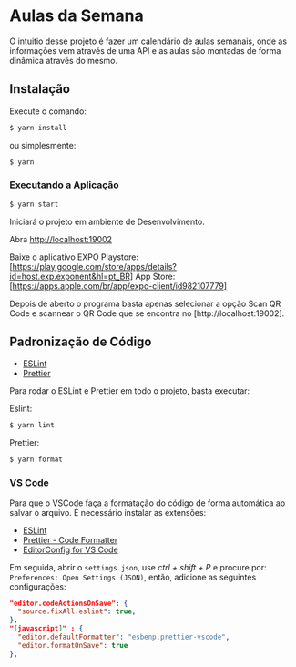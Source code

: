 # Aulas da Semana

O intuitio desse projeto é fazer um calendário de aulas semanais, onde as informações vem através de uma API e as
aulas são montadas de forma dinâmica através do mesmo.

## Instalação

Execute o comando:
```bash
$ yarn install
```
ou simplesmente:
```bash
$ yarn
```

### Executando a Aplicação

```bash
$ yarn start
```

Iniciará o projeto em ambiente de Desenvolvimento.

Abra [http://localhost:19002](http://localhost:19002)

Baixe o aplicativo EXPO
Playstore: [https://play.google.com/store/apps/details?id=host.exp.exponent&hl=pt_BR]
App Store: [https://apps.apple.com/br/app/expo-client/id982107779]

Depois de aberto o programa basta apenas selecionar a opção Scan QR Code e scannear o QR Code
que se encontra no [http://localhost:19002].

## Padronização de Código

- [ESLint](https://eslint.org/docs/user-guide/getting-started)
- [Prettier](https://prettier.io/docs/en/install.html)

Para rodar o ESLint e Prettier em todo o projeto, basta executar:

Eslint:
```bash
$ yarn lint
```

Prettier:
```bash
$ yarn format
```

### VS Code

Para que o VSCode faça a formatação do código de forma automática ao salvar o arquivo. É necessário instalar as extensões:

- [ESLint](https://marketplace.visualstudio.com/items?itemName=dbaeumer.vscode-eslint)
- [Prettier - Code Formatter](https://marketplace.visualstudio.com/items?itemName=esbenp.prettier-vscode)
- [EditorConfig for VS Code](https://marketplace.visualstudio.com/items?itemName=EditorConfig.EditorConfig)

Em seguida, abrir o `settings.json`, use *ctrl + shift + P* e procure por: `Preferences: Open Settings (JSON)`, então, adicione as seguintes configurações:

```json
"editor.codeActionsOnSave": {
  "source.fixAll.eslint": true,
},
"[javascript]" : {
  "editor.defaultFormatter": "esbenp.prettier-vscode",
  "editor.formatOnSave": true
},
```
